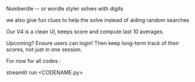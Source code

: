 Numberdle -- or wordle styler solves with digits 

we also give fun clues to help the solve instead of aiding random searches

Our V4 is a clean UI, keeps score and compute last 10 averages. 

Upcoming? Ensure users can login! Then keep long-term track of their scores, not just in one session.


For now for all codes : 

streamlit run <CODENAME.py>
